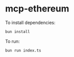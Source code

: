 # mcp-ethereum

To install dependencies:

```bash
bun install
```

To run:

```bash
bun run index.ts
```

